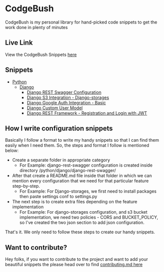 # CodgeBush

CodgeBush is my personal library for hand-picked code snippets to get the work done in plenty of minutes

## Live Link

View the CodgeBush Snippets [here](https://thewolfcommander.github.io/CodgeBush/)

## Snippets

- [Python](/python/README.md)
  - [Django](/python/django/README.md)
    - [Django REST Swagger Configuration](/python/django/django-rest-swagger/README.md)
    - [Django S3 Integration - Django-storages](/python/django/s3-core-django-configuration/README.md)
    - [Django Google Auth Integration - Basic](/python/django/django-google-auth/README.md)
    - [Django Custom User Model](/python/django/django-custom-user/README.md)
    - [Django REST Framework - Registration and Login with JWT](/python/django/django-rest-framework-registration-login-jwt/README.md)

## How I write configuration snippets

Basically I follow a format to write my handy snippets so that I can find them easily when I need them. So, the steps and format I follow is mentioned below:

- Create a separate folder in appropriate category
  - For Example: django-rest-swagger configuration is created inside directory /python/django/django-rest-swagger/
- After that create a README.md file inside that folder in which we can mention every configuration that we need for that particular feature step-by-step.
  - For Example: For Django-storages, we first need to install packages then paste settings conf to settings.py
- The next step is to create extra files depending on the feature implementation
  - For Example: For django-storages configuration, and s3 bucket implementation, we need two policies - CORS and BUCKET_POLICY, so I've created the two json section to add json configuration.

That's it. We only need to follow these steps to create our handy snippets.

## Want to contribute?

Hey folks, if you want to contribute to the project and want to add your beautiful snippets the please head over to find [contributing.md here](https://github.com/thewolfcommander/CodgeBush/blob/main/contributing.md)
